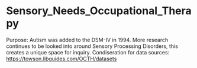 # Sensory_Needs_Occupational_Therapy
Purpose:  Autism was added to the DSM-IV in 1994.  More research continues to be looked into around Sensory Processing Disorders, this creates a unique space for inquiry.
Condiseration for data sources: https://towson.libguides.com/OCTH/datasets
